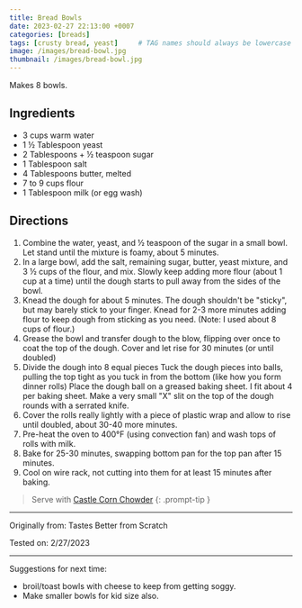 ```yaml
---
title: Bread Bowls
date: 2023-02-27 22:13:00 +0007
categories: [breads]
tags: [crusty bread, yeast]     # TAG names should always be lowercase
image: /images/bread-bowl.jpg
thumbnail: /images/bread-bowl.jpg
---
```


Makes 8 bowls.

## Ingredients

* 3 cups warm water
* 1 &frac12; Tablespoon yeast
* 2 Tablespoons + &frac12; teaspoon sugar
* 1 Tablespoon salt
* 4 Tablespoons butter, melted
* 7 to 9 cups flour
* 1 Tablespoon milk (or egg wash)


## Directions

1. Combine the water, yeast, and &frac12; teaspoon of the sugar in a small bowl. Let stand until the mixture is foamy, about 5 minutes.
2. In a large bowl, add the salt, remaining sugar, butter, yeast mixture, and 3 ½ cups of the flour, and mix.  Slowly keep adding more flour (about 1 cup at a time) until the dough starts to pull away from the sides of the bowl.
3. Knead the dough for about 5 minutes. The dough shouldn't be "sticky", but may barely stick to your finger. Knead for 2-3 more minutes adding flour to keep dough from sticking as you need. (Note: I used about 8 cups of flour.)
4. Grease the bowl and transfer dough to the blow, flipping over once to coat the top of the dough. Cover and let rise for 30 minutes (or until doubled)
5. Divide the dough into 8 equal pieces Tuck the dough pieces into balls, pulling the top tight as you tuck in from the bottom (like how you form dinner rolls) Place the dough ball on a greased baking sheet. I fit about 4 per baking sheet. Make a very small "X" slit on the top of the dough rounds with a serrated knife.
6. Cover the rolls really lightly with a piece of plastic wrap and allow to rise until doubled, about 30-40 more minutes.
7. Pre-heat the oven to 400&deg;F (using convection fan) and wash tops of rolls with milk.
8. Bake for 25-30 minutes, swapping bottom pan for the top pan after 15 minutes.
9. Cool on wire rack, not cutting into them for at least 15 minutes after baking.

> Serve with [Castle Corn Chowder](/posts/Castle-Corn-Chowder/)
{: .prompt-tip }

-----------------
Originally from: Tastes Better from Scratch

Tested on: 2/27/2023

----------------
Suggestions for next time:
* broil/toast bowls with cheese to keep from getting soggy.
* Make smaller bowls for kid size also.
